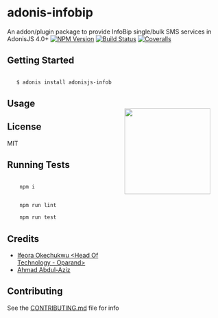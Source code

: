 # adonis-infobip

An addon/plugin package to provide InfoBip single/bulk SMS services in AdonisJS 4.0+
[![NPM Version][npm-image]][npm-url]
[![Build Status][travis-image]][travis-url]
[![Coveralls][coveralls-image]][coveralls-url]

<img src="http://res.cloudinary.com/adonisjs/image/upload/q_100/v1497112678/adonis-purple_pzkmzt.svg" width="200px" align="right" hspace="30px" vspace="140px">

## Getting Started

```bash

   $ adonis install adonisjs-infobip

```

## Usage



## License

MIT

## Running Tests
```bash

    npm i

```

```bash

    npm run lint

    npm run test

```

## Credits

- [Ifeora Okechukwu <Head Of Technology - Oparand>](https://twitter.com/isocroft)
- [Ahmad Abdul-Aziz <Software Engineer>](https://twitter.com/dev_amaz)
    
## Contributing

See the [CONTRIBUTING.md](https://github.com/stitchng/adonis-infobip/blob/master/CONTRIBUTING.md) file for info

[npm-image]: https://img.shields.io/npm/v/adonisjs-infobip.svg?style=flat-square
[npm-url]: https://npmjs.org/package/adonisjs-infobip

[travis-image]: https://img.shields.io/travis/stitchng/adonis-infobip/master.svg?style=flat-square
[travis-url]: https://travis-ci.org/stitchng/adonis-infobip

[coveralls-image]: https://img.shields.io/coveralls/stitchng/adonis-infobip/master.svg?style=flat-square

[coveralls-url]: https://coveralls.io/github/stitchng/adonis-infobip
